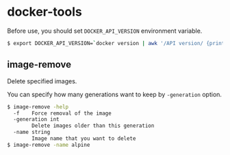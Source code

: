 # docker-tools

Before use, you should set `DOCKER_API_VERSION` environment variable.
```sh
$ export DOCKER_API_VERSION=`docker version | awk '/API version/ {print $3}' | head -1`
```

## image-remove
Delete specified images.

You can specify how many generations want to keep by `-generation` option.

```sh
$ image-remove -help
  -f    Force removal of the image
  -generation int
        Delete images older than this generation
  -name string
        Image name that you want to delete
$ image-remove -name alpine
```
